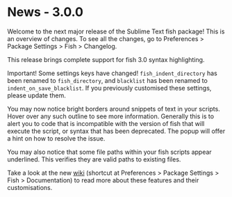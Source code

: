 News - 3.0.0
============

Welcome to the next major release of the Sublime Text fish package!
This is an overview of changes. To see all the changes, go to
Preferences > Package Settings > Fish > Changelog.

This release brings complete support for fish 3.0 syntax highlighting.

Important! Some settings keys have changed!
`fish_indent_directory` has been renamed to `fish_directory`, and
`blacklist` has been renamed to `indent_on_save_blacklist`.
If you previously customised these settings, please update them.

You may now notice bright borders around snippets of text in your scripts.
Hover over any such outline to see more information. Generally this
is to alert you to code that is incompatible with the version of fish
that will execute the script, or syntax that has been deprecated. The
popup will offer a hint on how to resolve the issue.

You may also notice that some file paths within your fish scripts
appear underlined. This verifies they are valid paths to existing files.

Take a look at the new [wiki](https://github.com/Phidica/sublime-fish/wiki)
(shortcut at Preferences > Package Settings > Fish > Documentation) to read
more about these features and their customisations.
